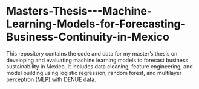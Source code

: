 # Masters-Thesis---Machine-Learning-Models-for-Forecasting-Business-Continuity-in-Mexico
This repository contains the code and data for my master’s thesis on developing and evaluating machine learning models to forecast business sustainability in Mexico. It includes data cleaning, feature engineering, and model building using logistic regression, random forest, and multilayer perceptron (MLP) with DENUE data.
